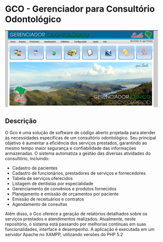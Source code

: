 # GCO - Gerenciador para **C**onsultório **O**dontológico
![Logo](image.png)

## Descrição

O Gco é uma solução de software de código aberto projetada para atender às necessidades específicas de um consultório odontológico. Seu principal objetivo é aumentar a eficiência dos serviços prestados, garantindo ao mesmo tempo maior segurança e confiabilidade das informações armazenadas. O sistema automatiza a gestão das diversas atividades do consultório, incluindo:

- Cadastro de pacientes
- Cadastro de funcionários, prestadores de serviços e fornecedores
- Tabela de serviços oferecidos
- Listagem de dentistas por especialidade
- Gerenciamento de convênios e produtos fornecidos
- Planejamento e emissão de orçamentos por paciente
- Emissão de receituários e contratos
- Agendamento de consultas

Além disso, o Gco oferece a geração de relatórios detalhados sobre os serviços prestados e atendimentos realizados. Atualmente, neste repositório, o sistema está passando por melhorias contínuas em suas funcionalidades, interface e desempenho. A aplicação é executada em um servidor Apache no XAMPP, utilizando versões do PHP 5.2
